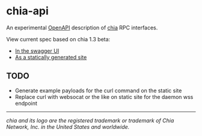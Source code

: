 # chia-api

An experimental [OpenAPI](https://www.openapis.org/) description of [chia](https://github.com/Chia-Network/chia-blockchain) RPC interfaces.

View current spec based on chia 1.3 beta:

- [In the swagger UI](https://dkackman.github.io/chia-api/?urls.primaryName=Full%20Node)
- [As a statically generated site](https://dkackman.github.io/chia-api/static/)

## TODO

- Generate example payloads for the curl command on the static site
- Replace curl with websocat or the like on static site for the daemon wss endpoint

___

_chia and its logo are the registered trademark or trademark of Chia Network, Inc. in the United States and worldwide._
